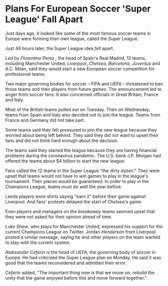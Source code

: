 # Plans For European Soccer 'Super League' Fall Apart

Just days ago, it looked like some of the most famous soccer teams in Europe were forming their own league, called the Super League.

Just 48 hours later, the Super League idea _fell_ apart.

_Led_ by _Florentino Perez_ , the head of Spain's Real Madrid, 12 teams, including Manchester United, _Liverpool_, _Chelsea_, _Barcelona_, _Juventus_ and A.C. Milan, said they would start a new European soccer competition for professional teams.

Two major governing bodies for soccer – FIFA and UEFA – threatened to ban those teams and their players from future games. The announcement led to anger from soccer fans. It also concerned officials in Great Britain, France and Italy.

Most of the British teams pulled out on Tuesday. Then on Wednesday, teams from Spain and Italy also decided not to join the league. Teams from France and Germany did not take part.

Some teams said they felt pressured to join the new league because they worried about being left behind. They said they did not want to upset their fans and did not think hard enough about the decision.

The teams said they started the league because they are having financial problems during the coronavirus pandemic. The U.S. bank J.P. Morgan had offered the teams about $4 billion to start the new league.

Fans called the 12 teams in the Super League "the dirty _dozen_." They were upset that teams would not have to win games to play in the league's tournament. Their places would be guaranteed. In order to play _in_ the Champions League, teams must do well the year before.

Leeds players wore shirts saying "earn it" before their game against Liverpool. And fans' protests delayed the start of _Chelsea's_ game.

Even players and managers on the _breakaway_ teams seemed upset that they were not asked for their opinion ahead of time.

_Luke Shaw_, who plays for Manchester United, expressed his support for the current Champions League on Twitter. Jordan _Henderson_ from Liverpool posted a similar message, saying he and other _players_ on the team wanted to stay with the current system.

_Aleksander Ceferin_ is the head of UEFA, the governing body of soccer in Europe. He had criticized the Super League plan on Monday. He said it was good that the teams reconsidered and admitted their error.

_Ceferin_ added, "The important thing now is that we move on, rebuild the unity that the game enjoyed before this and move forward together."
